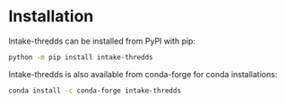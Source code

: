 # Installation

Intake-thredds can be installed from PyPI with pip:

```bash
python -m pip install intake-thredds
```

Intake-thredds is also available from conda-forge for conda installations:

```bash
conda install -c conda-forge intake-thredds
```
